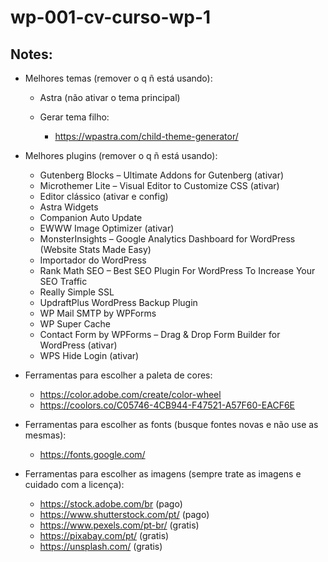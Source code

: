 # wp-001-cv-curso-wp-1

## Notes:

- Melhores temas (remover o q ñ está usando):

    - Astra (não ativar o tema principal)
    - Gerar tema filho:

        - https://wpastra.com/child-theme-generator/

- Melhores plugins (remover o q ñ está usando):

    - Gutenberg Blocks – Ultimate Addons for Gutenberg (ativar)
    - Microthemer Lite – Visual Editor to Customize CSS (ativar)
    - Editor clássico (ativar e config)
    - Astra Widgets
    - Companion Auto Update
    - EWWW Image Optimizer (ativar)
    - MonsterInsights – Google Analytics Dashboard for WordPress (Website Stats Made Easy)
    - Importador do WordPress
    - Rank Math SEO – Best SEO Plugin For WordPress To Increase Your SEO Traffic
    - Really Simple SSL
    - UpdraftPlus WordPress Backup Plugin
    - WP Mail SMTP by WPForms
    - WP Super Cache
    - Contact Form by WPForms – Drag & Drop Form Builder for WordPress (ativar)
    - WPS Hide Login (ativar)

- Ferramentas para escolher a paleta de cores:

    - https://color.adobe.com/create/color-wheel
    - https://coolors.co/C05746-4CB944-F47521-A57F60-EACF6E

- Ferramentas para escolher as fonts (busque fontes novas e não use as mesmas):

    - https://fonts.google.com/

- Ferramentas para escolher as imagens (sempre trate as imagens e cuidado com a licença):

    - https://stock.adobe.com/br (pago)
    - https://www.shutterstock.com/pt/ (pago)
    - https://www.pexels.com/pt-br/ (gratis)
    - https://pixabay.com/pt/ (gratis)
    - https://unsplash.com/ (gratis)